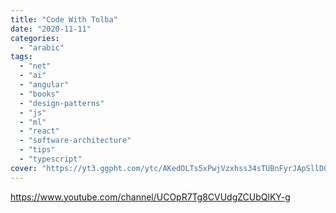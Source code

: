 ```yaml
---
title: "Code With Tolba"
date: "2020-11-11"
categories:
  - "arabic"
tags:
  - "net"
  - "ai"
  - "angular"
  - "books"
  - "design-patterns"
  - "js"
  - "ml"
  - "react"
  - "software-architecture"
  - "tips"
  - "typescript"
cover: "https://yt3.ggpht.com/ytc/AKedOLTs5xPwjVzxhss34sTUBnFyrJApSllD0pa3oQaOhw=s88-c-k-c0x00ffffff-no-rj"
---
```


https://www.youtube.com/channel/UCOpR7Tg8CVUdgZCUbQlKY-g
